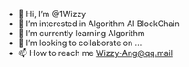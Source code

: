 - 👋 Hi, I’m @1Wizzy
- 👀 I’m interested in Algorithm AI BlockChain
- 🌱 I’m currently learning Algorithm
- 💞️ I’m looking to collaborate on ...
- 📫 How to reach me Wizzy-Ang@qq.mail

<!---
1Wizzy/1Wizzy is a ✨ special ✨ repository because its `README.md` (this file) appears on your GitHub profile.
You can click the Preview link to take a look at your changes.
--->

